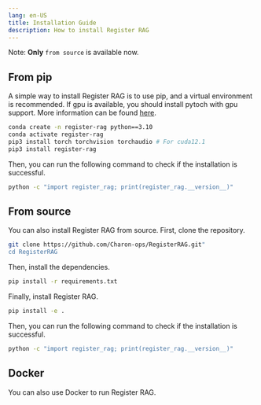 ```yaml
---
lang: en-US
title: Installation Guide
description: How to install Register RAG
---
```


Note: **Only** `from source` is available now.

## From pip

A simple way to install Register RAG is to use pip, and a virtual environment is recommended. If gpu is available, you should install pytoch with gpu support. More information can be found [here](https://pytorch.org/get-started/locally/).

```bash
conda create -n register-rag python==3.10
conda activate register-rag
pip3 install torch torchvision torchaudio # For cuda12.1
pip3 install register-rag
```

Then, you can run the following command to check if the installation is successful.

```bash
python -c "import register_rag; print(register_rag.__version__)"
```

## From source

You can also install Register RAG from source. First, clone the repository.

```bash
git clone https://github.com/Charon-ops/RegisterRAG.git"
cd RegisterRAG
```

Then, install the dependencies.

```bash
pip install -r requirements.txt
```

Finally, install Register RAG.

```bash
pip install -e .
```

Then, you can run the following command to check if the installation is successful.

```bash
python -c "import register_rag; print(register_rag.__version__)"
```

## Docker

You can also use Docker to run Register RAG.
